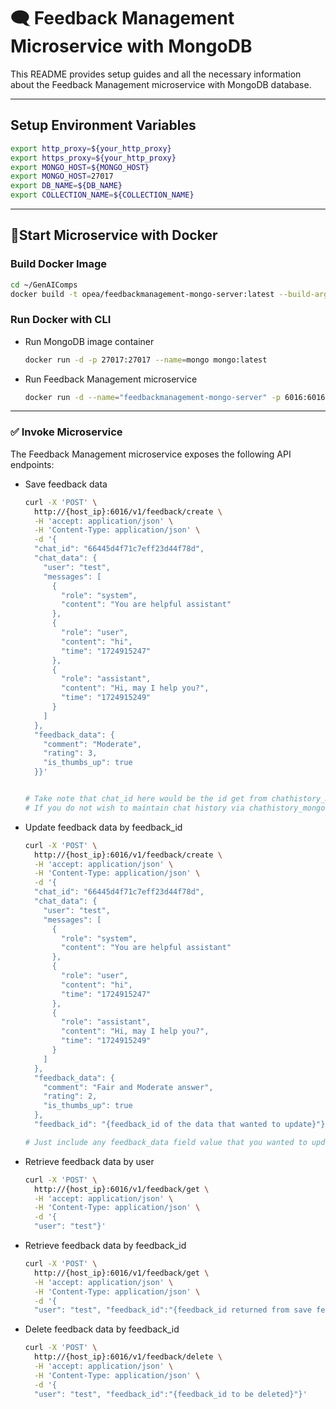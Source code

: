 # 🗨 Feedback Management Microservice with MongoDB

This README provides setup guides and all the necessary information about the Feedback Management microservice with MongoDB database.

---

## Setup Environment Variables

```bash
export http_proxy=${your_http_proxy}
export https_proxy=${your_http_proxy}
export MONGO_HOST=${MONGO_HOST}
export MONGO_HOST=27017
export DB_NAME=${DB_NAME}
export COLLECTION_NAME=${COLLECTION_NAME}
```

---

## 🚀Start Microservice with Docker

### Build Docker Image

```bash
cd ~/GenAIComps
docker build -t opea/feedbackmanagement-mongo-server:latest --build-arg https_proxy=$https_proxy --build-arg http_proxy=$http_proxy -f comps/feedback_management/mongo/Dockerfile .
```

### Run Docker with CLI

- Run MongoDB image container

   ```bash
   docker run -d -p 27017:27017 --name=mongo mongo:latest
   ```

- Run Feedback Management microservice

   ```bash
   docker run -d --name="feedbackmanagement-mongo-server" -p 6016:6016 -e http_proxy=$http_proxy -e https_proxy=$https_proxy -e no_proxy=$no_proxy -e MONGO_HOST=${MONGO_HOST} -e MONGO_PORT=${MONGO_PORT} -e DB_NAME=${DB_NAME} -e COLLECTION_NAME=${COLLECTION_NAME} opea/feedbackmanagement-mongo-server:latest
   ```

---

### ✅ Invoke Microservice

The Feedback Management microservice exposes the following API endpoints:

- Save feedback data

  ```bash
  curl -X 'POST' \
    http://{host_ip}:6016/v1/feedback/create \
    -H 'accept: application/json' \
    -H 'Content-Type: application/json' \
    -d '{
    "chat_id": "66445d4f71c7eff23d44f78d",
    "chat_data": {
      "user": "test",
      "messages": [
        {
          "role": "system",
          "content": "You are helpful assistant"
        },
        {
          "role": "user",
          "content": "hi",
          "time": "1724915247"
        },
        {
          "role": "assistant",
          "content": "Hi, may I help you?",
          "time": "1724915249"
        }
      ]
    },
    "feedback_data": {
      "comment": "Moderate",
      "rating": 3,
      "is_thumbs_up": true
    }}'


  # Take note that chat_id here would be the id get from chathistory_mongo service
  # If you do not wish to maintain chat history via chathistory_mongo service, you may generate some random uuid for it or just leave it empty.
  ```

- Update feedback data by feedback_id

  ```bash
  curl -X 'POST' \
    http://{host_ip}:6016/v1/feedback/create \
    -H 'accept: application/json' \
    -H 'Content-Type: application/json' \
    -d '{
    "chat_id": "66445d4f71c7eff23d44f78d",
    "chat_data": {
      "user": "test",
      "messages": [
        {
          "role": "system",
          "content": "You are helpful assistant"
        },
        {
          "role": "user",
          "content": "hi",
          "time": "1724915247"
        },
        {
          "role": "assistant",
          "content": "Hi, may I help you?",
          "time": "1724915249"
        }
      ]
    },
    "feedback_data": {
      "comment": "Fair and Moderate answer",
      "rating": 2,
      "is_thumbs_up": true
    },
    "feedback_id": "{feedback_id of the data that wanted to update}"}'

  # Just include any feedback_data field value that you wanted to update.
  ```

- Retrieve feedback data by user

  ```bash
  curl -X 'POST' \
    http://{host_ip}:6016/v1/feedback/get \
    -H 'accept: application/json' \
    -H 'Content-Type: application/json' \
    -d '{
    "user": "test"}'
  ```

- Retrieve feedback data by feedback_id

  ```bash
  curl -X 'POST' \
    http://{host_ip}:6016/v1/feedback/get \
    -H 'accept: application/json' \
    -H 'Content-Type: application/json' \
    -d '{
    "user": "test", "feedback_id":"{feedback_id returned from save feedback route above}"}'
  ```

- Delete feedback data by feedback_id

  ```bash
  curl -X 'POST' \
    http://{host_ip}:6016/v1/feedback/delete \
    -H 'accept: application/json' \
    -H 'Content-Type: application/json' \
    -d '{
    "user": "test", "feedback_id":"{feedback_id to be deleted}"}'
  ```